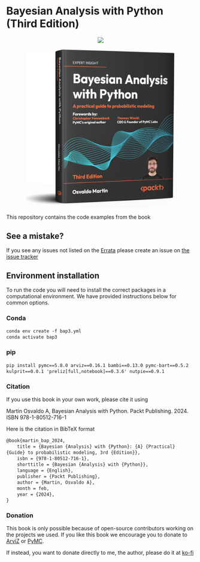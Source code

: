 # Bayesian Analysis with Python (Third Edition)

<p align="center">
  <a href="https://packt.link/JrkVW" target="_blank" rel="noopener noreferrer" style="border:none;text-decoration:none"><img src="https://www.niftybuttons.com/amazon/amazon-button2.png"></a></p>

<p align="center">
  <a href="https://packt.link/JrkVW" target="_blank" rel="noopener noreferrer" style="border:none;text-decoration:none"><img src="cover.png" width="400"/>
</p>

This repository contains the code examples from the book


## See a mistake?
If you see any issues not listed on the [Errata](errata.md) please create an issue on [the issue tracker](https://github.com/aloctavodia/BAP3/issues)

## Environment installation
To run the code you will need to install the correct packages in a computational environment.
We have provided instructions below for common options.

### Conda
```
conda env create -f bap3.yml
conda activate bap3
```

### pip
```
pip install pymc==5.8.0 arviz==0.16.1 bambi==0.13.0 pymc-bart==0.5.2 kulprit==0.0.1 'preliz[full,notebook]==0.3.6' nutpie==0.9.1
```

### Citation

If you use this book in your own work, please cite it using

Martin Osvaldo A, Bayesian Analysis with Python. Packt Publishing. 2024. ISBN 978-1-80512-716-1

Here is the citation in BibTeX format

```
@book{martin_bap_2024,
	title = {Bayesian {Analysis} with {Python}: {A} {Practical} {Guide} to probabilistic modeling, 3rd {Edition}},
	isbn = {978-1-80512-716-1},
	shorttitle = {Bayesian {Analysis} with {Python}},
	language = {English},
	publisher = {Packt Publishing},
	author = {Martin, Osvaldo A},
	month = feb,
	year = {2024},
}
```

### Donation

This book is only possible because of open-source contributors working on the projects we used. If you like this book we encourage you to donate to [ArviZ](https://numfocus.org/donate-to-arviz) or [PyMC](https://numfocus.org/donate-to-pymc). 

If instead, you want to donate directly to me, the author, please do it at [ko-fi](https://ko-fi.com/aloctavodia) 

